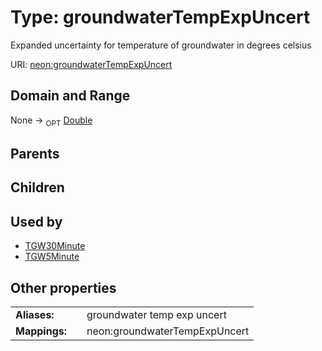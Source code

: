 
# Type: groundwaterTempExpUncert


Expanded uncertainty for temperature of groundwater in degrees celsius

URI: [neon:groundwaterTempExpUncert](https://data.neonscience.org/groundwaterTempExpUncert)


## Domain and Range

None ->  <sub>OPT</sub> [Double](types/Double.md)

## Parents


## Children


## Used by

 * [TGW30Minute](TGW30Minute.md)
 * [TGW5Minute](TGW5Minute.md)

## Other properties

|  |  |  |
| --- | --- | --- |
| **Aliases:** | | groundwater temp exp uncert |
| **Mappings:** | | neon:groundwaterTempExpUncert |

